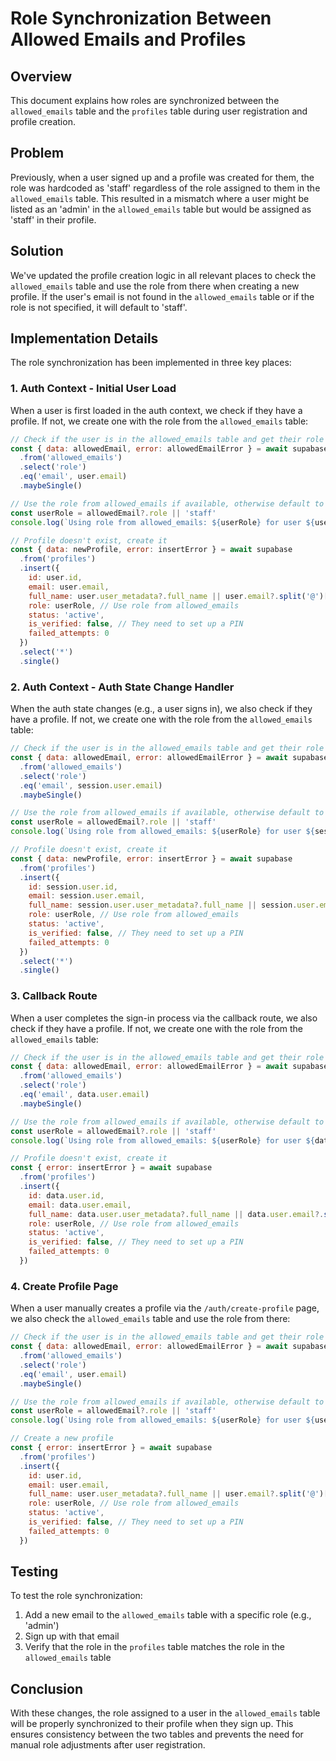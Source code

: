 # Role Synchronization Between Allowed Emails and Profiles

## Overview

This document explains how roles are synchronized between the `allowed_emails` table and the `profiles` table during user registration and profile creation.

## Problem

Previously, when a user signed up and a profile was created for them, the role was hardcoded as 'staff' regardless of the role assigned to them in the `allowed_emails` table. This resulted in a mismatch where a user might be listed as an 'admin' in the `allowed_emails` table but would be assigned as 'staff' in their profile.

## Solution

We've updated the profile creation logic in all relevant places to check the `allowed_emails` table and use the role from there when creating a new profile. If the user's email is not found in the `allowed_emails` table or if the role is not specified, it will default to 'staff'.

## Implementation Details

The role synchronization has been implemented in three key places:

### 1. Auth Context - Initial User Load

When a user is first loaded in the auth context, we check if they have a profile. If not, we create one with the role from the `allowed_emails` table:

```javascript
// Check if the user is in the allowed_emails table and get their role
const { data: allowedEmail, error: allowedEmailError } = await supabase
  .from('allowed_emails')
  .select('role')
  .eq('email', user.email)
  .maybeSingle()

// Use the role from allowed_emails if available, otherwise default to 'staff'
const userRole = allowedEmail?.role || 'staff'
console.log(`Using role from allowed_emails: ${userRole} for user ${user.email}`)

// Profile doesn't exist, create it
const { data: newProfile, error: insertError } = await supabase
  .from('profiles')
  .insert({
    id: user.id,
    email: user.email,
    full_name: user.user_metadata?.full_name || user.email?.split('@')[0] || 'User',
    role: userRole, // Use role from allowed_emails
    status: 'active',
    is_verified: false, // They need to set up a PIN
    failed_attempts: 0
  })
  .select('*')
  .single()
```

### 2. Auth Context - Auth State Change Handler

When the auth state changes (e.g., a user signs in), we also check if they have a profile. If not, we create one with the role from the `allowed_emails` table:

```javascript
// Check if the user is in the allowed_emails table and get their role
const { data: allowedEmail, error: allowedEmailError } = await supabase
  .from('allowed_emails')
  .select('role')
  .eq('email', session.user.email)
  .maybeSingle()

// Use the role from allowed_emails if available, otherwise default to 'staff'
const userRole = allowedEmail?.role || 'staff'
console.log(`Using role from allowed_emails: ${userRole} for user ${session.user.email}`)

// Profile doesn't exist, create it
const { data: newProfile, error: insertError } = await supabase
  .from('profiles')
  .insert({
    id: session.user.id,
    email: session.user.email,
    full_name: session.user.user_metadata?.full_name || session.user.email?.split('@')[0] || 'User',
    role: userRole, // Use role from allowed_emails
    status: 'active',
    is_verified: false, // They need to set up a PIN
    failed_attempts: 0
  })
  .select('*')
  .single()
```

### 3. Callback Route

When a user completes the sign-in process via the callback route, we also check if they have a profile. If not, we create one with the role from the `allowed_emails` table:

```javascript
// Check if the user is in the allowed_emails table and get their role
const { data: allowedEmail, error: allowedEmailError } = await supabase
  .from('allowed_emails')
  .select('role')
  .eq('email', data.user.email)
  .maybeSingle()

// Use the role from allowed_emails if available, otherwise default to 'staff'
const userRole = allowedEmail?.role || 'staff'
console.log(`Using role from allowed_emails: ${userRole} for user ${data.user.email}`)

// Profile doesn't exist, create it
const { error: insertError } = await supabase
  .from('profiles')
  .insert({
    id: data.user.id,
    email: data.user.email,
    full_name: data.user.user_metadata?.full_name || data.user.email?.split('@')[0] || 'User',
    role: userRole, // Use role from allowed_emails
    status: 'active',
    is_verified: false, // They need to set up a PIN
    failed_attempts: 0
  })
```

### 4. Create Profile Page

When a user manually creates a profile via the `/auth/create-profile` page, we also check the `allowed_emails` table and use the role from there:

```javascript
// Check if the user is in the allowed_emails table and get their role
const { data: allowedEmail, error: allowedEmailError } = await supabase
  .from('allowed_emails')
  .select('role')
  .eq('email', user.email)
  .maybeSingle()

// Use the role from allowed_emails if available, otherwise default to 'staff'
const userRole = allowedEmail?.role || 'staff'
console.log(`Using role from allowed_emails: ${userRole} for user ${user.email}`)

// Create a new profile
const { error: insertError } = await supabase
  .from('profiles')
  .insert({
    id: user.id,
    email: user.email,
    full_name: user.user_metadata?.full_name || user.email?.split('@')[0] || 'User',
    role: userRole, // Use role from allowed_emails
    status: 'active',
    is_verified: false, // They need to set up a PIN
    failed_attempts: 0
  })
```

## Testing

To test the role synchronization:

1. Add a new email to the `allowed_emails` table with a specific role (e.g., 'admin')
2. Sign up with that email
3. Verify that the role in the `profiles` table matches the role in the `allowed_emails` table

## Conclusion

With these changes, the role assigned to a user in the `allowed_emails` table will be properly synchronized to their profile when they sign up. This ensures consistency between the two tables and prevents the need for manual role adjustments after user registration.
